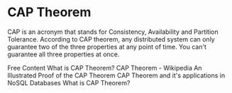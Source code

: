 # CAP Theorem

CAP is an acronym that stands for Consistency, Availability and Partition Tolerance. According to CAP theorem, any distributed system can only guarantee two of the three properties at any point of time. You can't guarantee all three properties at once.

<ResourceGroupTitle>Free Content</ResourceGroupTitle>
<BadgeLink colorScheme='yellow' badgeText='Read' href='https://www.bmc.com/blogs/cap-theorem/'>What is CAP Theorem?</BadgeLink>
<BadgeLink colorScheme='yellow' badgeText='Read' href='https://en.wikipedia.org/wiki/CAP_theorem'>CAP Theorem - Wikipedia</BadgeLink>
<BadgeLink colorScheme='yellow' badgeText='Read' href='https://mwhittaker.github.io/blog/an_illustrated_proof_of_the_cap_theorem/'>An Illustrated Proof of the CAP Theorem</BadgeLink>
<BadgeLink colorScheme='yellow' badgeText='Read' href='https://www.ibm.com/uk-en/cloud/learn/cap-theorem'>CAP Theorem and it's applications in NoSQL Databases</BadgeLink>
<BadgeLink colorScheme='purple' badgeText='Watch' href='https://www.youtube.com/watch?v=_RbsFXWRZ10'>What is CAP Theorem?</BadgeLink>
